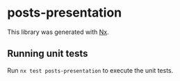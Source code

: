 # posts-presentation

This library was generated with [Nx](https://nx.dev).

## Running unit tests

Run `nx test posts-presentation` to execute the unit tests.
